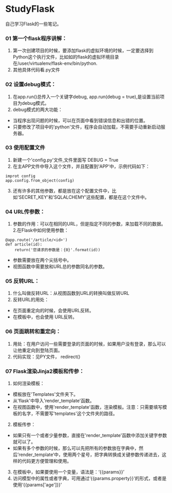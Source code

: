 # StudyFlask
自己学习Flask的一些笔记。

### 01 第一个flask程序讲解：
1. 第一次创建项目的时候，要添加flask的虚拟环境的时候，一定要选择到Python这个执行文件，比如如的flask的虚拟环境目录在/user/virtualenv/flask-env/bin/python.
2. 其他具体代码看.py文件

### 02 设置debug模式：
1. 在app.run()总传入一个关键字debug, app.run(debug = true),是设置当前项目为debug模式。
2. debug模式的两大功能：
* 当程序出现问题的时候，可以在页面中看到错误信息和出错的位置。
* 只要修改了项目中的'python'文件，程序会自动加载，不需要手动重新启动服务器。

### 03 使用配置文件
1. 新建一个'config.py'文件,文件里面写 DEBUG = True
2. 在主APP文件中导入这个文件，并且配置到‘APP’中，示例代码如下：
``` 
improt config
app.config.from_object(config)
```
3. 还有许多的其他参数，都是放在这个配置文件中，比如'SECRET_KEY'和'SQLALCHEMY'这些配置，都是在这个文件中。

### 04 URL传参数：
1. 参数的作用：可以在相同的URL，但是指定不同的参数，来加载不同的数据。
2.在Flask中如何使用参数：
```
@app.route('/article/<id>')
def article(id):
    return('您请求的参数是：{0}'.format(id))
```
* 参数需要放在两个尖括号中。
* 视图函数中需要放和URL总的参数同名的参数。

### 05 反转URL：
1. 什么叫做反转URL：从视图函数到URL的转换叫做反转URL
2. 反转URL的用处：
* 在页面重定向的时候，会使用URL反转。
* 在模板中，也会使用 URL反转。

### 06 页面跳转和重定向：
1. 用处：在用户访问一些需要登录的页面的时候，如果用户没有登录，那么可以让他重定向到登陆页面。
2. 代码实现：见PY文件， redirect()

### 07 Flask渲染Jinja2模板和传参：
1. 如何渲染模板：
* 模板放在'Templates'文件夹下。
* 从'flask'中导入'render_template'函数。
* 在视图函数中，使用'render_template'函数，渲染模板。注意：只需要填写模板的名字，不需要写'templates'这个文件夹的路径。
2. 模板传参：
* 如果只有一个或者少量参数，直接在'render_template'函数中添加关键字参数就可以了。
* 如果有多个参数的时候，那么可以先把所有的参数放在字典中，然后’render_template‘中，使用两个星号，把字典转换成关键参数传递进去，这样的代码更方便管理和使用。
3. 在模板中，如果要使用一个变量，语法是：‘{{params}}’
4. 访问模型中的属性或者字典，可用通过‘{{params.property}}'的形式，或者是使用‘{{params['age']}}'
